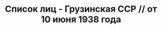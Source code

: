---
title: Список лиц - Грузинская ССР // от 10 июня 1938 года
description: РГАСПИ, ф.17, т.9, оп.171, дело 417, лист 151
images:
- /disk/pictures/v09/17-171-417-151.jpg
- /disk/pictures/v09/17-171-417-152.jpg
- /disk/pictures/v09/17-171-417-153.jpg
- /disk/pictures/v09/17-171-417-154.jpg
- /disk/pictures/v09/17-171-417-155.jpg
- /disk/pictures/v09/17-171-417-156.jpg
---